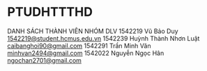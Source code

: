 # PTUDHTTTHD

DANH SÁCH THÀNH VIÊN NHÓM DLV
1542219	Vũ Bảo Duy				1542219@student.hcmus.edu.vn
1542239	Huỳnh Thành Nhơn Luật	caibanghoi90@gmail.com
1542291	Trần Minh Văn			minhvan2494@gmail.com
1542022	Nguyễn Ngọc Hân			ngochan2701@gmail.com
